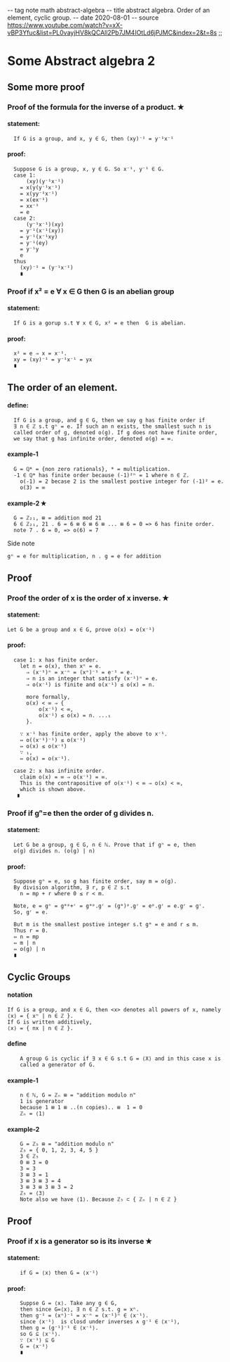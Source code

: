 -- tag note math abstract-algebra
-- title abstract algebra. Order of an element, cyclic group.
-- date 2020-08-01
-- source https://www.youtube.com/watch?v=xX-vBP3Yfuc&list=PL0vayjHV8kQCAll2Pb7JM4IOtLd6jPJMC&index=2&t=8s
;;
# Some Abstract algebra 2

## Some more proof

### Proof of the formula for the inverse of a product. ✭
#### statement:
```
  If G is a group, and x, y ∈ G, then (xy)⁻¹ = y⁻¹x⁻¹
```

#### proof:
```
  Suppose G is a group, x, y ∈ G. So x⁻¹, y⁻¹ ∈ G.
  case 1:
      (xy)(y⁻¹x⁻¹)
    = x(y(y⁻¹x⁻¹)
    = x(yy⁻¹x⁻¹)
    = x(ex⁻¹)
    = xx⁻¹
    = e
  case 2:
      (y⁻¹x⁻¹)(xy)
    = y⁻¹(x⁻¹(xy))
    = y⁻¹(x⁻¹xy)
    = y⁻¹(ey)
    = y⁻¹y
    e
  thus
    (xy)⁻¹ = (y⁻¹x⁻¹)
    ∎
```

### Proof if x² = e ∀ x ∈ G then G is an abelian group
#### statement:
```
  If G is a gorup s.t ∀ x ∈ G, x² = e then  G is abelian.
```

#### proof:
```
  x² = e ⇒ x = x⁻¹.
  xy = (xy)⁻¹ = y⁻¹x⁻¹ = yx
  ∎
```

## The order of an element.
#### define:
```
  If G is a group, and g ∈ G, then we say g has finite order if
  ∃ n ∈ ℤ s.t gⁿ = e. If such an n exists, the smallest such n is
  called order of g, denoted o(g). If g does not have finite order,
  we say that g has infinite order, denoted o(g) = ∞.
```

#### example-1
```
  G = ℚ* = {non zero rationals}, * = multiplication.
  -1 ∈ ℚ* has finite order because (-1)²ⁿ = 1 where n ∈ ℤ.
    o(-1) = 2 becase 2 is the smallest postive integer for (-1)² = e.
    o(3) = ∞
```

#### example-2 ✭
```
  G = ℤ₂₁, ⊞ = addition mod 21
  6 ∈ ℤ₂₁, 21 . 6 = 6 ⊞ 6 ⊞ 6 ⊞ ... ⊞ 6 = 0 => 6 has finite order.
  note 7 . 6 = 0, => o(6) = 7
```
Side note
```
gⁿ = e for multiplication, n . g = e for addition
```

## Proof
### Proof the order of x is the order of x inverse. ✭
#### statement:
```
Let G be a group and x ∈ G, prove o(x) = o(x⁻¹)
```

#### proof:
```
  case 1: x has finite order.
    let n = o(x), then xⁿ = e.
      ⇒ (x⁻¹)ⁿ = x⁻ⁿ = (xⁿ)⁻¹ = e⁻¹ = e.
      ⇒ n is an integer that satisfy (x⁻¹)ⁿ = e.
      ⇒ o(x⁻¹) is finite and o(x⁻¹) ≤ o(x) = n.

      more formally,
      o(x) < ∞ ⇒ {
          o(x⁻¹) < ∞,
          o(x⁻¹) ≤ o(x) = n. ...₁
      }.

    ∵ x⁻¹ has finite order, apply the above to x⁻¹.
    ⇔ o((x⁻¹)⁻¹) ≤ o(x⁻¹)
    ⇔ o(x) ≤ o(x⁻¹)
    ∵ ₁,
    ⇔ o(x) = o(x⁻¹).

  case 2: x has infinite order.
    claim o(x) = ∞ ⇒ o(x⁻¹) = ∞.
    This is the contrapositive of o(x⁻¹) < ∞ ⇒ o(x) < ∞,
    which is shown above.
   ∎
```

### Proof if gⁿ=e then the order of g divides n.
#### statement:
```
  Let G be a group, g ∈ G, n ∈ ℕ. Prove that if gⁿ = e, then
  o(g) divides n. (o(g) | n)
```

#### proof:
```markown
  Suppose gⁿ = e, so g has finite order, say m = o(g).
  By division algorithm, ∃ r, p ∈ ℤ s.t
    n = mp + r where 0 ≤ r < m.

  Note, e = gⁿ = gᵐᵖ+ʳ = gᵐᵖ.gʳ = (gᵐ)ᵖ.gʳ = eᵖ.gʳ = e.gʳ = gʳ.
  So, gʳ = e.

  But m is the smallest postive integer s.t gᵐ = e and r ≤ m.
  Thus r = 0.
  ⇔ n = mp
  ⇔ m | n
  ⇔ o(g) | n
  ∎
```

## Cyclic Groups
#### notation
```markown
If G is a group, and x ∈ G, then <x> denotes all powers of x, namely
⟨x⟩ = { xⁿ | n ∈ ℤ }.
If G is written additively,
⟨x⟩ = { nx | n ∈ ℤ }.
```

#### define
```markown
    A group G is cyclic if ∃ x ∈ G s.t G = ⟨X⟩ and in this case x is
    called a generator of G.
```
#### example-1
```markown
    n ∈ ℕ, G = ℤₙ ⊞ = "addition modulo n"
    1 is generator
    because 1 ⊞ 1 ⊞ ..(n copies).. ⊞  1 = 0
    ℤₙ = ⟨1⟩
```

#### example-2
```markown
    G = ℤ₅ ⊞ = "addition modulo n"
    ℤ₅ = { 0, 1, 2, 3, 4, 5 }
    3 ∈ ℤ₅
    0 ⊞ 3 = 0
    3 = 3
    3 ⊞ 3 = 1
    3 ⊞ 3 ⊞ 3 = 4
    3 ⊞ 3 ⊞ 3 ⊞ 3 = 2
    ℤ₅ = ⟨3⟩
    Note also we have ⟨1⟩. Because ℤ₅ ⊂ { ℤₙ | n ∈ ℤ }
```

## Proof
### Proof if x is a generator so is its inverse ✭
#### statement:
```markown
    if G = ⟨x⟩ then G = ⟨x⁻¹⟩
```

#### proof:
```markown
    Suppse G = ⟨x⟩. Take any g ∈ G,
    then since G=⟨x⟩, ∃ n ∈ ℤ s.t. g = xⁿ.
    then g⁻¹ = (xⁿ)⁻¹ = x⁻ⁿ = (x⁻¹)ⁿ ∈ ⟨x⁻¹⟩.
    since ⟨x⁻¹⟩  is closd under inverses ∧ g⁻¹ ∈ ⟨x⁻¹⟩,
    then g = (g⁻¹)⁻¹ ∈ ⟨x⁻¹⟩.
    so G ⊆ ⟨x⁻¹⟩.
    ∵ ⟨x⁻¹⟩ ⊆ G
    G = ⟨x⁻¹⟩
    ∎
```
